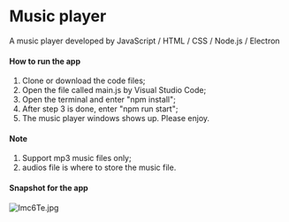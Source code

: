 # Music player
A music player developed by JavaScript / HTML / CSS / Node.js / Electron

#### How to run the app
1. Clone or download the code files;
2. Open the file called main.js by Visual Studio Code;
3. Open the terminal and enter "npm install";
4. After step 3 is done, enter "npm run start";
5. The music player windows shows up. Please enjoy.

#### Note
1. Support mp3 music files only;
2. audios file is where to store the music file.

#### Snapshot for the app
![Imc6Te.jpg](https://s3.jpg.cm/2021/09/29/Imc6Te.jpg)
